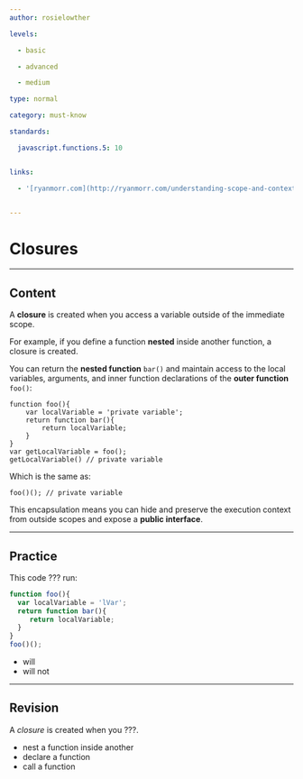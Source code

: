 ```yaml
---
author: rosielowther

levels:

  - basic

  - advanced

  - medium

type: normal

category: must-know

standards:

  javascript.functions.5: 10


links:

  - '[ryanmorr.com](http://ryanmorr.com/understanding-scope-and-context-in-javascript/){website}'


---
```


# Closures

---
## Content

A **closure** is created when you access a  variable outside of the immediate scope. 

For example, if you define a function **nested** inside another function, a closure is created. 

You can return the **nested function** `bar()` and maintain access to the local variables, arguments, and inner function declarations of the **outer function** `foo()`:

```
function foo(){
    var localVariable = 'private variable';
    return function bar(){
        return localVariable;
    }
}
var getLocalVariable = foo();
getLocalVariable() // private variable
```
Which is the same as:
```
foo()(); // private variable
```
This encapsulation means you can hide and preserve the execution context from outside scopes and expose a **public interface**.

---
## Practice

This code ??? run:
```javascript
function foo(){
  var localVariable = 'lVar';
  return function bar(){
     return localVariable;
  }
}
foo()();
```    

* will
* will not

---
## Revision

A *closure* is created when you ???.


* nest a function inside another
* declare a function
* call a function

